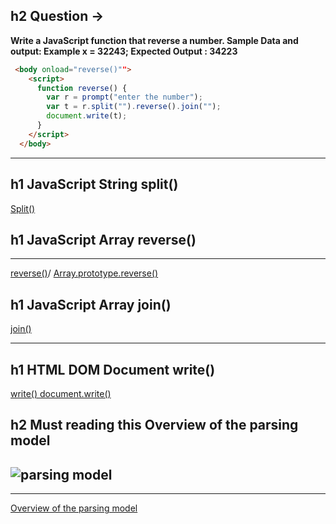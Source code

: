 ## h2 Question ->

**Write a JavaScript function that reverse a number. Sample Data and output: Example x = 32243; Expected Output : 34223**

```HTML
 <body onload="reverse()"">
    <script>
      function reverse() {
        var r = prompt("enter the number");
        var t = r.split("").reverse().join("");
        document.write(t);
      }
    </script>
  </body>
```

---

## h1 JavaScript String split()

[Split()](https://www.w3schools.com/jsref/jsref_split.asp)

## h1 JavaScript Array reverse()

---

[reverse()](https://www.w3schools.com/jsref/jsref_reverse.asp)/ [Array.prototype.reverse()](https://developer.mozilla.org/en-US/docs/Web/JavaScript/Reference/Global_Objects/Array/reverse)

## h1 JavaScript Array join()

[join()](https://www.w3schools.com/jsref/jsref_join.asp)

---

## h1 HTML DOM Document write()

[write() ](https://www.w3schools.com/jsref/met_doc_write.asp)
[document.write()](https://developer.mozilla.org/en-US/docs/Web/API/Document/write)

## h2 **Must reading this** Overview of the parsing model

## ![parsing model ](https://html.spec.whatwg.org/images/parsing-model-overview.svg)

---

[Overview of the parsing model](https://html.spec.whatwg.org/multipage/parsing.html#overview-of-the-parsing-model)
